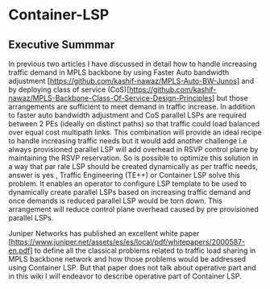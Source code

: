 # Container-LSP

## Executive Summmar
In previous two articles I have discussed in detail how to handle increasing traffic demand in MPLS backbone by using Faster Auto bandwidth adjustment [https://github.com/kashif-nawaz/MPLS-Auto-BW-Junos] and by deploying class of service (CoS)[https://github.com/kashif-nawaz/MPLS-Backbone-Class-Of-Service-Design-Principles] but those arrangements are sufficient to meet demand in traffic increase. In addition to faster auto bandwidth adjustment and CoS parallel LSPs are required between 2 PEs (ideally on distinct paths) so that traffic could load balanced over equal cost multipath links.  This combination will provide an ideal recipe to handle increasing traffic needs but it would add another challenge i.e always provisioned parallel LSP will add overhead in RSVP control plane by maintaining the RSVP reservation.  So is possible to optimize this solution in a way that par rale LSP should be created dynamically as per traffic needs, answer is yes , Traffic Engineering (TE++) or Container LSP solve this problem. It enables an operator to configure LSP template to be used to dynamically create parallel LSPs based on increasing traffic demand and once demands is reduced parallel LSP would be torn down. This arrangement will reduce control plane overhead caused by pre provisioned parallel LSPs. 

Juniper Networks has published an excellent white paper [https://www.juniper.net/assets/es/es/local/pdf/whitepapers/2000587-en.pdf] to define all the classical problems related to traffic load sharing in MPLS backbone network and how those problems would be addressed using Container LSP. But that paper does not talk about operative part and in this wiki I will endeavor to describe operative part of Container LSP.


